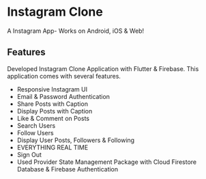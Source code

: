 # Instagram Clone
A Instagram App- Works on Android, iOS & Web!

## Features
Developed Instagram Clone Application with Flutter & Firebase. This application comes with several features.

- Responsive Instagram UI
- Email & Password Authentication
- Share Posts with Caption
- Display Posts with Caption
- Like & Comment on Posts
- Search Users
- Follow Users
- Display User Posts, Followers & Following
- EVERYTHING REAL TIME
- Sign Out
- Used Provider State Management Package with Cloud Firestore Database & Firebase Authentication
